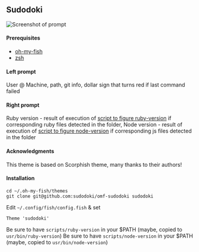 ## Sudodoki

![Screenshot of prompt](http://sudodoki.github.io/sudodoki-public-assets/omf-sudodoki/Screenshot.png)

#### Prerequisites
+ [oh-my-fish](https://github.com/oh-my-fish/oh-my-fish)
+ [zsh](http://www.zsh.org/)

#### Left prompt
User @ Machine, path, git info, dollar sign that turns red if last command failed

#### Right prompt
Ruby version - result of execution of [script to figure ruby-version](scripts/ruby-version) if corresponding ruby files detected in the folder, Node version - result of execution of [script to figure node-version](scripts/node-version) if corresponding js files detected in the folder

#### Acknowledgments
This theme is based on Scorphish theme, many thanks to their authors!

#### Installation
```
cd ~/.oh-my-fish/themes
git clone git@github.com:sudodoki/omf-sudodoki sudodoki
```
Edit `~/.config/fish/config.fish` & set
```
Theme 'sudodoki'
```
Be sure to have `scripts/ruby-version` in your $PATH (maybe, copied to `usr/bin/ruby-version`)
Be sure to have `scripts/node-version` in your $PATH (maybe, copied to `usr/bin/node-version`)
